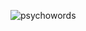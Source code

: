 ![psychowords](https://github.com/MeirFriedmann/psychowords/assets/92707881/bade30a5-e579-435c-ad01-dc3a0089a62a)
